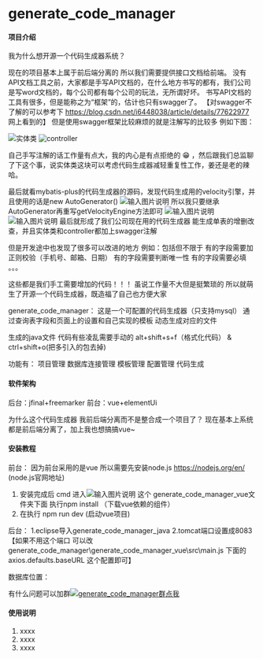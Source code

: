 # generate_code_manager

#### 项目介绍

我为什么想开源一个代码生成器系统？

现在的项目基本上属于前后端分离的 所以我们需要提供接口文档给前端。
没有API文档工具之前，大家都是手写API文档的，在什么地方书写的都有，我们公司是写word文档的，每个公司都有每个公司的玩法，无所谓好坏。
书写API文档的工具有很多，但是能称之为“框架”的，估计也只有swagger了。
【对swagger不了解的可以参考下 https://blog.csdn.net/i6448038/article/details/77622977 网上看到的】
但是使用swagger框架比较麻烦的就是注解写的比较多 例如下图：

![实体类](https://images.gitee.com/uploads/images/2018/0822/112702_23817e62_535567.png "实体类")
![controller](https://images.gitee.com/uploads/images/2018/0822/112803_214ff158_535567.png "controller")


自己手写注解的话工作量有点大，我的内心是有点拒绝的 :grin: ，然后跟我们总监聊了下这个事，说实体类这块可以考虑代码生成器减轻重复性工作，姜还是老的辣哈。


最后就看mybatis-plus的代码生成器的源码，发现代码生成用的velocity引擎，并且使用的话是new AutoGenerator()
![输入图片说明](https://images.gitee.com/uploads/images/2018/0822/135750_f4b0bf73_535567.png "屏幕截图.png")
所以我只要继承AutoGenerator再重写getVelocityEngine方法即可
![输入图片说明](https://images.gitee.com/uploads/images/2018/0822/135912_d5b88986_535567.png "屏幕截图.png")
![输入图片说明](https://images.gitee.com/uploads/images/2018/0822/140017_596ddb67_535567.png "屏幕截图.png")
最后就形成了我们公司现在用的代码生成器 能生成单表的增删改查，并且实体类和controller都加上swagger注解

但是开发途中也发现了很多可以改进的地方 例如：包括但不限于
有的字段需要加正则校验（手机号、邮箱、日期）
有的字段需要判断唯一性 
有的字段需要必填
。。。

这些都是我们手工需要增加的代码！！！
虽说工作量不大但是挺繁琐的 所以就萌生了开源一个代码生成器，既造福了自己也方便大家


generate_code_manager：
这是一个可配置的代码生成器（只支持mysql）
通过查询表字段和页面上的设置和自己实现的模板  动态生成对应的文件

生成的java文件 代码有些凌乱需要手动的 alt+shift+s+f（格式化代码） & ctrl+shift+o(把多引入的包去掉)

功能有：
项目管理
数据库连接管理
模板管理
配置管理
代码生成


#### 软件架构
后台：jfinal+freemarker
前台：vue+elementUi

为什么这个代码生成器 我前后端分离而不是整合成一个项目了？
现在基本上系统都是前后端分离了，加上我也想搞搞vue~


#### 安装教程
前台：
因为前台采用的是vue 所以需要先安装node.js
https://nodejs.org/en/  (node.js官网地址)
1. 安装完成后  cmd 进入![输入图片说明](https://images.gitee.com/uploads/images/2018/0821/101326_ea2c4bc8_535567.png "屏幕截图.png") 这个 generate_code_manager_vue文件夹下面  执行npm install （下载vue依赖的组件）
2. 在执行 npm run dev (启动vue项目)

后台：
1.eclipse导入generate_code_manager_java
2.tomcat端口设置成8083【如果不用这个端口 可以改 generate_code_manager\generate_code_manager_vue\src\main.js 下面的axios.defaults.baseURL 这个配置即可】


数据库位置：

有什么问题可以加群<a target="_blank" href="//shang.qq.com/wpa/qunwpa?idkey=97f1b0f6f636df40cceadad80a177d0439746b6d8f1ecf8ff1d428639ae61ba3"><img border="0" src="//pub.idqqimg.com/wpa/images/group.png" alt="generate_code_manager群" title="generate_code_manager群">点我</a>


#### 使用说明

1. xxxx
2. xxxx
3. xxxx



